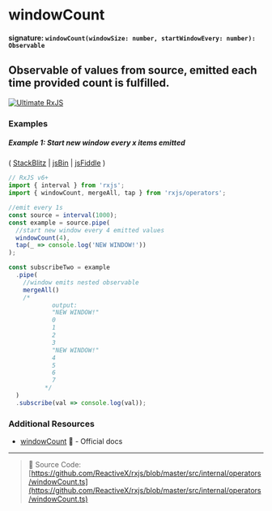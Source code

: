 # windowCount

#### signature: `windowCount(windowSize: number, startWindowEvery: number): Observable`

## Observable of values from source, emitted each time provided count is fulfilled.

[![Ultimate RxJS](https://drive.google.com/uc?export=view&id=1htrban3k3Z8CxiKwEV6bdmxW5Wu8xdWX "Ultimate RxJS")](https://ultimatecourses.com/courses/rxjs?ref=4)

### Examples

##### Example 1: Start new window every x items emitted

(
[StackBlitz](https://stackblitz.com/edit/typescript-kcxi8y?file=index.ts&devtoolsheight=100)
| [jsBin](http://jsbin.com/nezuvacexe/1/edit?js,console) |
[jsFiddle](https://jsfiddle.net/btroncone/xjgbnqp5/) )

```js
// RxJS v6+
import { interval } from 'rxjs';
import { windowCount, mergeAll, tap } from 'rxjs/operators';

//emit every 1s
const source = interval(1000);
const example = source.pipe(
  //start new window every 4 emitted values
  windowCount(4),
  tap(_ => console.log('NEW WINDOW!'))
);

const subscribeTwo = example
  .pipe(
    //window emits nested observable
    mergeAll()
    /*
            output:
            "NEW WINDOW!"
            0
            1
            2
            3
            "NEW WINDOW!"
            4
            5
            6
            7
          */
  )
  .subscribe(val => console.log(val));
```

### Additional Resources

- [windowCount](https://rxjs.dev/api/operators/windowCount)
  :newspaper: - Official docs

---

> :file_folder: Source Code:
> [https://github.com/ReactiveX/rxjs/blob/master/src/internal/operators/windowCount.ts](https://github.com/ReactiveX/rxjs/blob/master/src/internal/operators/windowCount.ts)
